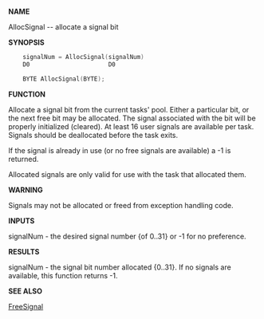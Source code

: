 
**NAME**

AllocSignal -- allocate a signal bit

**SYNOPSIS**

```c
    signalNum = AllocSignal(signalNum)
    D0                      D0

    BYTE AllocSignal(BYTE);

```
**FUNCTION**

Allocate a signal bit from the current tasks' pool.  Either a
particular bit, or the next free bit may be allocated.  The signal
associated with the bit will be properly initialized (cleared).  At
least 16 user signals are available per task.  Signals should be
deallocated before the task exits.

If the signal is already in use (or no free signals are available)
a -1 is returned.

Allocated signals are only valid for use with the task that
allocated them.


**WARNING**

Signals may not be allocated or freed from exception handling code.

**INPUTS**

signalNum - the desired signal number {of 0..31} or -1 for no
preference.

**RESULTS**

signalNum - the signal bit number allocated {0..31}. If no signals
are available, this function returns -1.

**SEE ALSO**

[FreeSignal](FreeSignal)
